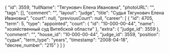 {
    "id": 3559,
    "fullName": "Тягунович Елена Ивановна",
    "photoURL": "",
    "tags": [],
    "comment": "",
    "layout": "judge",
    "title": "Судья Тягунович Елена Ивановна",
    "court": null,
    "previousCourt": null,
    "career": [
        {
            "id": 4705,
            "term": 5,
            "type": "appointed",
            "court": {
                "id": "10-000-00-44",
                "name": "хозяйственный суд Витебской области"
            },
            "extra": {
                "judge_id": 3559
            },
            "comment": "",
            "house_id": "10-000-00-44",
            "judge_id": 3559,
            "position": "судья",
            "term_type": "years",
            "timestamp": "2008-04-18",
            "decree_number": "215"
        }
    ]
}